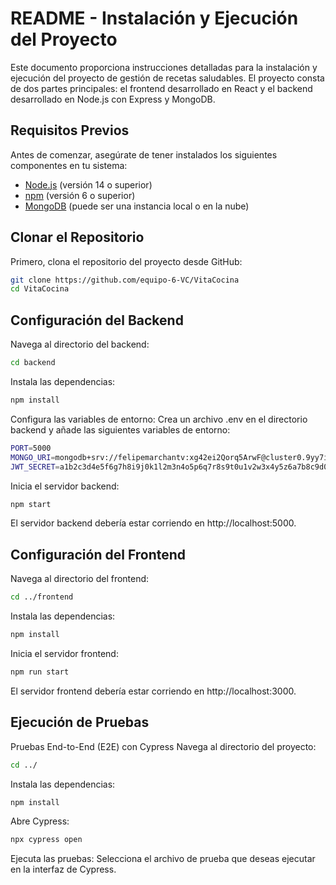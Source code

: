 # README - Instalación y Ejecución del Proyecto

Este documento proporciona instrucciones detalladas para la instalación y ejecución del proyecto de gestión de recetas saludables. El proyecto consta de dos partes principales: el frontend desarrollado en React y el backend desarrollado en Node.js con Express y MongoDB.

## Requisitos Previos

Antes de comenzar, asegúrate de tener instalados los siguientes componentes en tu sistema:

- [Node.js](https://nodejs.org/) (versión 14 o superior)
- [npm](https://www.npmjs.com/) (versión 6 o superior)
- [MongoDB](https://www.mongodb.com/) (puede ser una instancia local o en la nube)

## Clonar el Repositorio

Primero, clona el repositorio del proyecto desde GitHub:

```bash
git clone https://github.com/equipo-6-VC/VitaCocina
cd VitaCocina
```
## Configuración del Backend
Navega al directorio del backend:
```bash
cd backend
```
Instala las dependencias:
```bash
npm install
```
Configura las variables de entorno:
Crea un archivo .env en el directorio backend y añade las siguientes variables de entorno:
```bash
PORT=5000
MONGO_URI=mongodb+srv://felipemarchantv:xg42ei2Qorq5ArwF@cluster0.9yy7i.mongodb.net/?retryWrites=true&w=majority&appName=Cluster0
JWT_SECRET=a1b2c3d4e5f6g7h8i9j0k1l2m3n4o5p6q7r8s9t0u1v2w3x4y5z6a7b8c9d0e1f2g3h4i5j6k7l8m9n0o1p2q3r4s5t6u7v8w9x0y1z2
```
Inicia el servidor backend:
```bash
npm start
```
El servidor backend debería estar corriendo en http://localhost:5000.

## Configuración del Frontend
Navega al directorio del frontend:
```bash
cd ../frontend
```
Instala las dependencias:
```bash
npm install
```
Inicia el servidor frontend:
```bash
npm run start
```
El servidor frontend debería estar corriendo en http://localhost:3000.

## Ejecución de Pruebas
Pruebas End-to-End (E2E) con Cypress
Navega al directorio del proyecto:
```bash
cd ../
```
Instala las dependencias:
```bash
npm install
```
Abre Cypress:
```bash
npx cypress open
```
Ejecuta las pruebas:
Selecciona el archivo de prueba que deseas ejecutar en la interfaz de Cypress.
